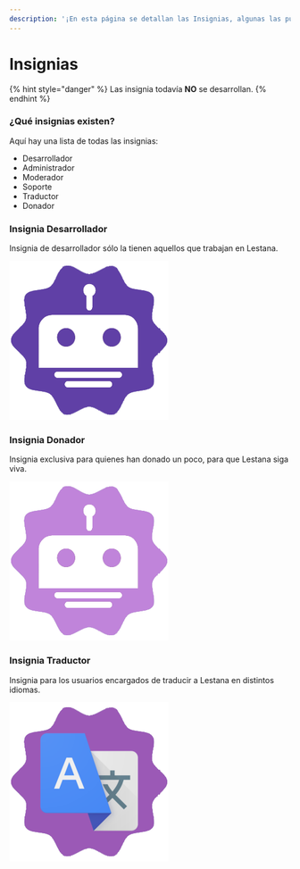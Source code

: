 ```yaml
---
description: '¡En esta página se detallan las Insignias, algunas las puedes conseguir!'
---
```


# Insignias

{% hint style="danger" %}
Las insignia todavía **NO** se desarrollan.
{% endhint %}

### ¿Qué insignias existen?

Aquí hay una lista de todas las insignias:

* Desarrollador
* Administrador
* Moderador
* Soporte
* Traductor
* Donador

### Insignia Desarrollador

Insignia de desarrollador sólo la tienen aquellos que trabajan en Lestana.

![](.gitbook/assets/badge-developers.png)

### Insignia Donador

Insignia exclusiva para quienes han donado un poco, para que Lestana siga viva.

![](.gitbook/assets/badge-donator.png)

### Insignia Traductor

Insignia para los usuarios encargados de traducir a Lestana en distintos idiomas.

![](.gitbook/assets/badged-translator.png)


